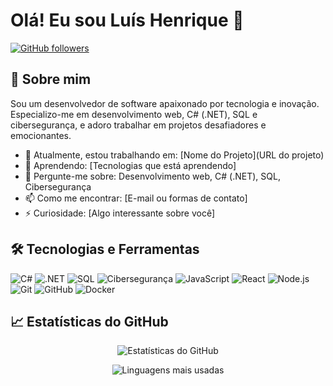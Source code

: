 # Olá! Eu sou Luís Henrique 👋

[![GitHub followers](https://img.shields.io/github/followers/seu_usuario?style=social)](https://github.com/lhrbf)

## 🚀 Sobre mim

Sou um desenvolvedor de software apaixonado por tecnologia e inovação. Especializo-me em desenvolvimento web, C# (.NET), SQL e cibersegurança, e adoro trabalhar em projetos desafiadores e emocionantes.

- 🔭 Atualmente, estou trabalhando em: [Nome do Projeto](URL do projeto)
- 🌱 Aprendendo: [Tecnologias que está aprendendo]
- 💬 Pergunte-me sobre: Desenvolvimento web, C# (.NET), SQL, Cibersegurança
- 📫 Como me encontrar: [E-mail ou formas de contato]
- ⚡ Curiosidade: [Algo interessante sobre você]

## 🛠️ Tecnologias e Ferramentas

![C#](https://img.shields.io/badge/-C%23-05122A?style=flat&logo=c-sharp)
![.NET](https://img.shields.io/badge/-.NET-05122A?style=flat&logo=dotnet)
![SQL](https://img.shields.io/badge/-SQL-05122A?style=flat&logo=postgresql)
![Cibersegurança](https://img.shields.io/badge/-Cibersegurança-05122A?style=flat&logo=kaspersky)
![JavaScript](https://img.shields.io/badge/-JavaScript-05122A?style=flat&logo=javascript)
![React](https://img.shields.io/badge/-React-05122A?style=flat&logo=react)
![Node.js](https://img.shields.io/badge/-Node.js-05122A?style=flat&logo=node.js)
![Git](https://img.shields.io/badge/-Git-05122A?style=flat&logo=git)
![GitHub](https://img.shields.io/badge/-GitHub-05122A?style=flat&logo=github)
![Docker](https://img.shields.io/badge/-Docker-05122A?style=flat&logo=docker)

## 📈 Estatísticas do GitHub

<p align="center">
  <img src="https://github-readme-stats.vercel.app/api?username=seu_usuario&show_icons=true&theme=radical" alt="Estatísticas do GitHub" />
</p>

<p align="center">
  <img src="https://github-readme-stats.vercel.app/api/top-langs/?username=seu_usuario&layout=compact&theme=radical" alt="Linguagens mais usadas" />
</p>